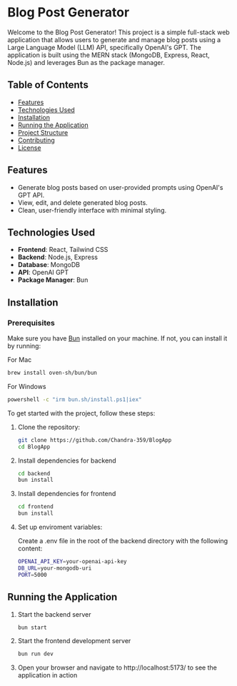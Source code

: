# Blog Post Generator

Welcome to the Blog Post Generator! This project is a simple full-stack web application that allows users to generate and manage blog posts using a Large Language Model (LLM) API, specifically OpenAI's GPT. The application is built using the MERN stack (MongoDB, Express, React, Node.js) and leverages Bun as the package manager.

## Table of Contents
- [Features](#features)
- [Technologies Used](#technologies-used)
- [Installation](#installation)
- [Running the Application](#running-the-application)
- [Project Structure](#project-structure)
- [Contributing](#contributing)
- [License](#license)

## Features
- Generate blog posts based on user-provided prompts using OpenAI's GPT API.
- View, edit, and delete generated blog posts.
- Clean, user-friendly interface with minimal styling.

## Technologies Used
- **Frontend**: React, Tailwind CSS
- **Backend**: Node.js, Express
- **Database**: MongoDB
- **API**: OpenAI GPT
- **Package Manager**: Bun

## Installation

### Prerequisites

Make sure you have [Bun](https://bun.sh/docs/installation) installed on your machine. If not, you can install it by running:

For Mac
```bash
brew install oven-sh/bun/bun
```
For Windows
```bash
powershell -c "irm bun.sh/install.ps1|iex"
```

To get started with the project, follow these steps:

1. Clone the repository:
   ```bash
   git clone https://github.com/Chandra-359/BlogApp 
   cd BlogApp
   ```
2. Install dependencies for backend
   ```bash
   cd backend
   bun install
   ```
3. Install dependencies for frontend
   ```bash
   cd frontend
   bun install
   ```
4. Set up enviroment variables:
   
   Create a .env file in the root of the backend directory with the following content:
   ```bash
   OPENAI_API_KEY=your-openai-api-key
   DB_URL=your-mongodb-uri
   PORT=5000
   ```


## Running the Application

1. Start the backend server
   ```bash
   bun start
   ```
2. Start the frontend development server
   ```bash
   bun run dev
   ```
3. Open your browser and navigate to  http://localhost:5173/ to see the application in action

